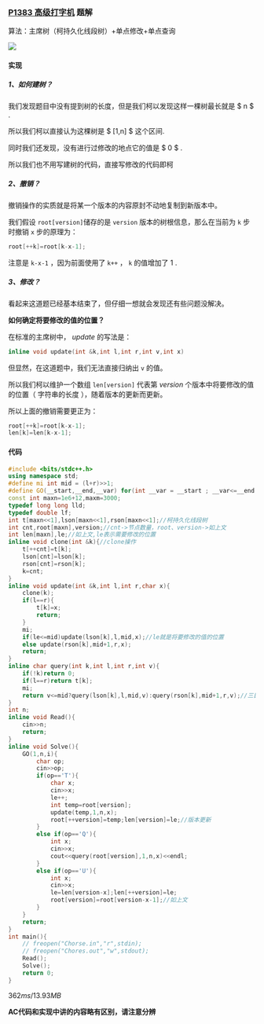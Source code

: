 ### [P1383 高级打字机](https://www.luogu.com.cn/problem/P1383) 题解

算法：主席树（柯持久化线段树）+单点修改+单点查询

![](https://cdn.luogu.com.cn/upload/pic/37472.png)

#### 实现

##### 1、如何建树？

我们发现题目中没有提到树的长度，但是我们柯以发现这样一棵树最长就是 $ n $ .

所以我们柯以直接认为这棵树是 $ [1,n] $ 这个区间.

同时我们还发现，没有进行过修改的地点它的值是 $ 0 $ .

所以我们也不用写建树的代码，直接写修改的代码即柯

##### 2、撤销？

撤销操作的实质就是将某一个版本的内容原封不动地复制到新版本中。

我们假设 `root[version]`储存的是 `version` 版本的树根信息，那么在当前为 `k` 步时撤销 `x` 步的原理为：

```cpp
root[++k]=root[k-x-1];
```

注意是 `k-x-1` ，因为前面使用了 `k++` ， `k` 的值增加了 $1$ .

##### 3、修改？

看起来这道题已经基本结束了，但仔细一想就会发现还有些问题没解决。

**如何确定将要修改的值的位置？**

在标准的主席树中， $update$ 的写法是：

```cpp
inline void update(int &k,int l,int r,int v,int x)
```

 但显然，在这道题中，我们无法直接归纳出 `v` 的值。

所以我们柯以维护一个数组 `len[version]` 代表第 $version$ 个版本中将要修改的值的位置（ $\text{字符串的长度}$ ），随着版本的更新而更新。

所以上面的撤销需要更正为：

```cpp
root[++k]=root[k-x-1];
len[k]=len[k-x-1];
```

#### 代码

```cpp
#include <bits/stdc++.h>
using namespace std;
#define mi int mid = (l+r)>>1;
#define GO(__start,__end,__var) for(int __var = __start ; __var<=__end ; __var++)
const int maxn=1e6+12,maxm=3000;
typedef long long lld;
typedef double lf;
int t[maxn<<1],lson[maxn<<1],rson[maxn<<1];//柯持久化线段树
int cnt,root[maxn],version;//cnt->节点数量，root、version->如上文
int len[maxn],le;//如上文,le表示需要修改的位置
inline void clone(int &k){//clone操作
    t[++cnt]=t[k];
    lson[cnt]=lson[k];
    rson[cnt]=rson[k];
    k=cnt;
}
inline void update(int &k,int l,int r,char x){
    clone(k);
    if(l==r){
        t[k]=x;
        return;
    }
    mi;
    if(le<=mid)update(lson[k],l,mid,x);//le就是将要修改的值的位置
    else update(rson[k],mid+1,r,x);
    return;
}
inline char query(int k,int l,int r,int v){
    if(!k)return 0;
    if(l==r)return t[k];
    mi;
    return v<=mid?query(lson[k],l,mid,v):query(rson[k],mid+1,r,v);//三目运算，注意检查C++版本是否支持
}
int n;
inline void Read(){
    cin>>n;
    return;
}
inline void Solve(){
    GO(1,n,i){
        char op;
        cin>>op;
        if(op=='T'){
            char x;
            cin>>x;
            le++;
            int temp=root[version];
            update(temp,1,n,x);
            root[++version]=temp;len[version]=le;//版本更新
        }
        else if(op=='Q'){
            int x;
            cin>>x;
            cout<<query(root[version],1,n,x)<<endl;
        }
        else if(op=='U'){
            int x;
            cin>>x;
            le=len[version-x];len[++version]=le;
            root[version]=root[version-x-1];//如上文
        }
    }
    return;
}
int main(){
    // freopen("Chorse.in","r",stdin);
    // freopen("Chores.out","w",stdout);
    Read();
    Solve();
    return 0;
}
```

$362ms/13.93MB$

**AC代码和实现中讲的内容略有区别，请注意分辨**

